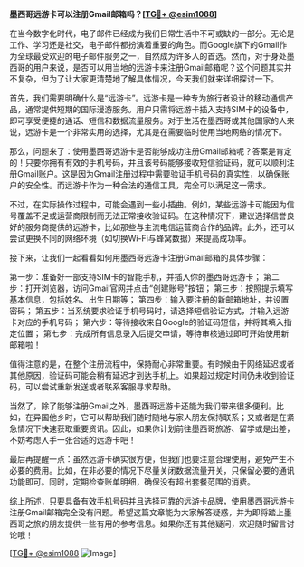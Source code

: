 **墨西哥远游卡可以注册Gmail邮箱吗？[[TG💪+ @esim1088](https://t.me/s/esim1088)]**

在当今数字化时代，电子邮件已经成为我们日常生活中不可或缺的一部分。无论是工作、学习还是社交，电子邮件都扮演着重要的角色。而Google旗下的Gmail作为全球最受欢迎的电子邮件服务之一，自然成为许多人的首选。然而，对于身处墨西哥的用户来说，是否可以用当地的远游卡来注册Gmail邮箱呢？这个问题其实并不复杂，但为了让大家更清楚地了解具体情况，今天我们就来详细探讨一下。

首先，我们需要明确什么是“远游卡”。远游卡是一种专为旅行者设计的移动通信产品，通常提供短期的国际漫游服务。用户只需将远游卡插入支持SIM卡的设备中，即可享受便捷的通话、短信和数据流量服务。对于生活在墨西哥或其他国家的人来说，远游卡是一个非常实用的选择，尤其是在需要临时使用当地网络的情况下。

那么，问题来了：使用墨西哥远游卡是否能够成功注册Gmail邮箱呢？答案是肯定的！只要你拥有有效的手机号码，并且该号码能够接收短信验证码，就可以顺利注册Gmail账户。这是因为Gmail注册过程中需要验证手机号码的真实性，以确保账户的安全性。而远游卡作为一种合法的通信工具，完全可以满足这一需求。

不过，在实际操作过程中，可能会遇到一些小插曲。例如，某些远游卡可能因为信号覆盖不足或运营商限制而无法正常接收验证码。在这种情况下，建议选择信誉良好的服务商提供的远游卡，比如那些与主流电信运营商合作的品牌。此外，还可以尝试更换不同的网络环境（如切换Wi-Fi与蜂窝数据）来提高成功率。

接下来，让我们一起看看如何用墨西哥远游卡注册Gmail邮箱的具体步骤：

第一步：准备好一部支持SIM卡的智能手机，并插入你的墨西哥远游卡；
第二步：打开浏览器，访问Gmail官网并点击“创建账号”按钮；
第三步：按照提示填写基本信息，包括姓名、出生日期等；
第四步：输入要注册的新邮箱地址，并设置密码；
第五步：当系统要求验证手机号码时，请选择短信验证方式，并输入远游卡对应的手机号码；
第六步：等待接收来自Google的验证码短信，并将其填入指定位置；
第七步：完成所有信息录入后提交申请，等待审核通过即可开始使用新邮箱啦！

值得注意的是，在整个注册流程中，保持耐心非常重要。有时候由于网络延迟或者其他原因，验证码可能会稍有延迟才到达手机上。如果超过规定时间仍未收到验证码，可以尝试重新发送或者联系客服寻求帮助。

当然了，除了能够注册Gmail之外，墨西哥远游卡还能为我们带来很多便利。比如，在异国他乡时，它可以帮助我们随时随地与家人朋友保持联系；又或者是在紧急情况下快速获取重要资讯。因此，如果你计划前往墨西哥旅游、留学或是出差，不妨考虑入手一张合适的远游卡吧！

最后再提醒一点：虽然远游卡确实很方便，但我们也要注意合理使用，避免产生不必要的费用。比如，在非必要的情况下尽量关闭数据流量开关，只保留必要的通讯功能即可。同时，定期检查账单明细，确保没有超出套餐范围的消费。

综上所述，只要具备有效手机号码并且选择可靠的远游卡品牌，使用墨西哥远游卡注册Gmail邮箱完全没有问题。希望这篇文章能为大家解答疑惑，并为即将踏上墨西哥之旅的朋友提供一些有用的参考信息。如果你还有其他疑问，欢迎随时留言讨论哦！

[[TG💪+ @esim1088](https://t.me/s/esim1088) ![Image](https://i.postimg.cc/4NQfJmqS/Snipaste-2025-05-13-00-14-12.png)]